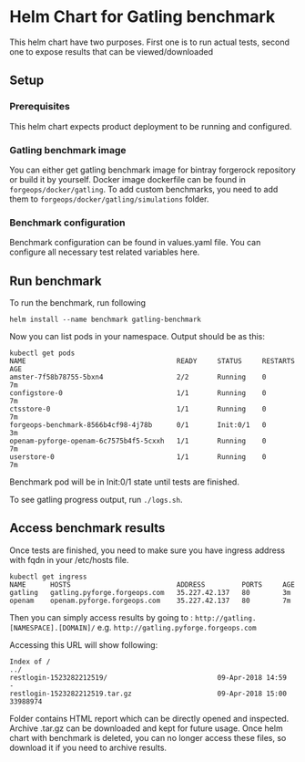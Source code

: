 # Helm Chart for Gatling benchmark

This helm chart have two purposes. First one is to run actual tests, second one
to expose results that can be viewed/downloaded

## Setup

### Prerequisites
This helm chart expects product deployment to be running and configured.

### Gatling benchmark image
You can either get gatling benchmark image for bintray forgerock repository
or build it by yourself. Docker image dockerfile can be found in `forgeops/docker/gatling`.
To add custom benchmarks, you need to add them to `forgeops/docker/gatling/simulations` folder.

### Benchmark configuration
Benchmark configuration can be found in values.yaml file.
You can configure all necessary test related variables here.

## Run benchmark
To run the benchmark, run following

`helm install --name benchmark gatling-benchmark`

Now you can list pods in your namespace. Output should be as this:

```
kubectl get pods
NAME                                     READY     STATUS     RESTARTS   AGE
amster-7f58b78755-5bxn4                  2/2       Running    0          7m
configstore-0                            1/1       Running    0          7m
ctsstore-0                               1/1       Running    0          7m
forgeops-benchmark-8566b4cf98-4j78b      0/1       Init:0/1   0          3m
openam-pyforge-openam-6c7575b4f5-5cxxh   1/1       Running    0          7m
userstore-0                              1/1       Running    0          7m
```

Benchmark pod will be in Init:0/1 state until tests are finished.

To see gatling progress output, run `./logs.sh`.

## Access benchmark results

Once tests are finished, you need to make sure you have ingress address with
fqdn in your /etc/hosts file.


```
kubectl get ingress
NAME      HOSTS                          ADDRESS         PORTS     AGE
gatling   gatling.pyforge.forgeops.com   35.227.42.137   80        3m
openam    openam.pyforge.forgeops.com    35.227.42.137   80        7m
```
Then you can simply access results by going to :
`http://gatling.[NAMESPACE].[DOMAIN]/` e.g. `http://gatling.pyforge.forgeops.com`

Accessing this URL will show following:

```
Index of /
../
restlogin-1523282212519/                           09-Apr-2018 14:59                   -
restlogin-1523282212519.tar.gz                     09-Apr-2018 15:00            33988974
```

Folder contains HTML report which can be directly opened and inspected.
Archive .tar.gz can be downloaded and kept for future usage. Once helm chart with
benchmark is deleted, you can no longer access these files, so download it if you need to archive results.
